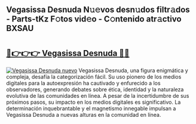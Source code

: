 ## Vegasissa Desnuda N𝚞𝚎vos desn𝚞dos filtr𝚊dos - Parts-tKz F𝚘tos vid𝚎o - C𝚘ntenido atr𝚊ctivo BXSAU

# <h2><a href="http://mb4qs5.tromn.icu/?c=Vegasissa+Desnuda">🔗👉👉👉 Vegasissa Desnuda 🔗🔗</a></h2>

[![Vegasissa Desnuda nuevo](https://i.imgur.com/pEAQMta.gif)](http://mb4qs5.tromn.icu/?c=Vegasissa+Desnuda)
Vegasissa Desnuda, una figura enigmática y compleja, desafía la categorización fácil. Su uso pionero de los medios digitales para la autoexpresión ha cautivado y enfurecido a los observadores, generando debates sobre ética, identidad y la naturaleza evolutiva de las comunidades en línea. A pesar de la incertidumbre de sus próximos pasos, su impacto en los medios digitales es significativo. La determinación inquebrantable y el magnetismo innegable impulsan a Vegasissa Desnuda a nuevas alturas en la comunidad en línea.
